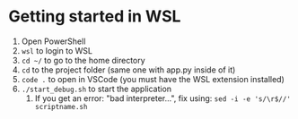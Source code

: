 # Getting started in WSL #

1. Open PowerShell
2. `wsl` to login to WSL
3. `cd ~/` to go to the home directory
4. `cd` to the project folder (same one with app.py inside of it)
5. `code .` to open in VSCode (you must have the WSL extension installed)
6. `./start_debug.sh` to start the application
    1. If you get an error: "bad interpreter...", fix using:
        `sed -i -e 's/\r$//' scriptname.sh`
